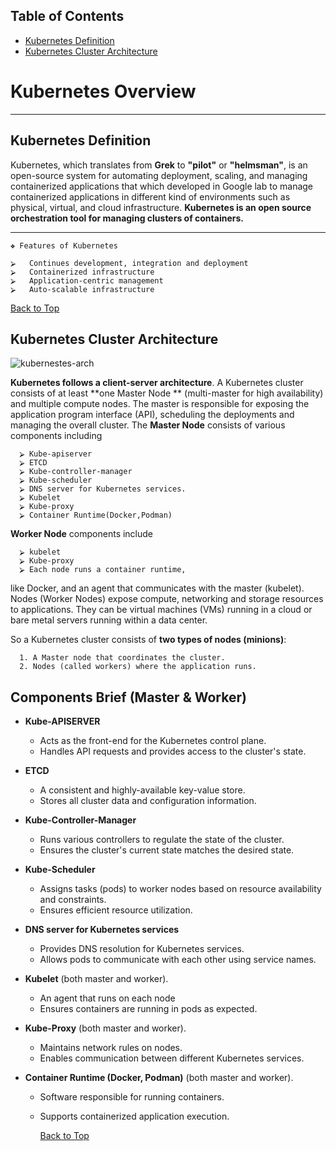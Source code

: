 
<a name="top"></a>
## Table of Contents
- [Kubernetes Definition](https://github.com/saifulislam88/kubernetes/blob/main/Kubernetes%20Principle%20&%20Concept.md#kubernetes-definition)
- [Kubernetes Cluster Architecture](https://github.com/saifulislam88/kubernetes/blob/main/Kubernetes%20Principle%20&%20Concept.md#kubernetes-cluster-architecture)

# Kubernetes Overview
----
## Kubernetes Definition
Kubernetes, which translates from **Grek** to **"pilot"** or **"helmsman"**, is an open-source system for automating deployment, scaling, 
and managing containerized applications that which developed in Google lab to manage containerized applications in different 
kind of environments such as physical, virtual, and cloud infrastructure. **Kubernetes is an open source orchestration 
tool for managing clusters of containers.**

----

    ❖ Features of Kubernetes
    
    ⮚	Continues development, integration and deployment
    ⮚	Containerized infrastructure
    ⮚	Application-centric management
    ⮚	Auto-scalable infrastructure
[Back to Top](#top)
## Kubernetes Cluster Architecture

![kubernestes-arch](https://github.com/saifulislam88/kubernetes/assets/68442870/e47edbad-e743-493b-a0d8-a9a1f4561b3a)




**Kubernetes follows a client-server architecture**. A Kubernetes cluster consists of at least **one Master Node ** (multi-master for high availability) and multiple compute nodes. 
The master is responsible  for exposing the application program interface (API), scheduling the deployments and managing the overall cluster. The **Master Node** consists of various components including
 
      ⮚ Kube-apiserver 
      ⮚ ETCD 
      ⮚ Kube-controller-manager
      ⮚ Kube-scheduler
      ⮚ DNS server for Kubernetes services.
      ⮚ Kubelet
      ⮚ Kube-proxy
      ⮚ Container Runtime(Docker,Podman)

**Worker Node** components include
 
      ⮚ kubelet 
      ⮚ Kube-proxy
      ⮚ Each node runs a container runtime, 
like Docker, and an agent that communicates with the master (kubelet). Nodes (Worker Nodes) expose compute, networking and storage resources to applications. They can be virtual machines (VMs) running in a cloud or bare metal servers running within a data center.

So a Kubernetes cluster consists of **two types of nodes (minions)**:

      1. A Master node that coordinates the cluster.
      2. Nodes (called workers) where the application runs.

## Components Brief (Master & Worker)

- **Kube-APISERVER**
  - Acts as the front-end for the Kubernetes control plane.
  - Handles API requests and provides access to the cluster's state.
  
- **ETCD**
  - A consistent and highly-available key-value store.
  - Stores all cluster data and configuration information.

- **Kube-Controller-Manager**
  - Runs various controllers to regulate the state of the cluster.
  - Ensures the cluster's current state matches the desired state.

- **Kube-Scheduler**
  - Assigns tasks (pods) to worker nodes based on resource availability and constraints.
  - Ensures efficient resource utilization.

- **DNS server for Kubernetes services**
  - Provides DNS resolution for Kubernetes services.
  - Allows pods to communicate with each other using service names.

- **Kubelet** (both master and worker).
  - An agent that runs on each node 
  - Ensures containers are running in pods as expected.

- **Kube-Proxy** (both master and worker).
  - Maintains network rules on nodes.
  - Enables communication between different Kubernetes services.

- **Container Runtime (Docker, Podman)** (both master and worker).
  - Software responsible for running containers.
  - Supports containerized application execution.

    [Back to Top](#top)




















[Kubernetes Definition]:https://github.com/saifulislam88/kubernetes/blob/main/Kubernetes%20Principle%20&%20Concept.md#Definition
[Kubernetes Cluster Architecture]: https://github.com/saifulislam88/kubernetes/blob/main/Kubernetes%20Principle%20&%20Concept.md#components-brief-master--worker
